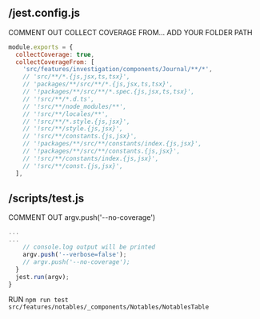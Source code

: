 ## /jest.config.js

COMMENT OUT COLLECT COVERAGE FROM...
ADD YOUR FOLDER PATH

```js
module.exports = {
  collectCoverage: true,
  collectCoverageFrom: [
    'src/features/investigation/components/Journal/**/*',
    // 'src/**/*.{js,jsx,ts,tsx}',
    // 'packages/**/src/**/*.{js,jsx,ts,tsx}',
    // '!packages/**/src/**/*.spec.{js,jsx,ts,tsx}',
    // '!src/**/*.d.ts',
    // '!src/**/node_modules/**',
    // '!src/**/locales/**',
    // '!src/**/*.style.{js,jsx}',
    // '!src/**/style.{js,jsx}',
    // '!src/**/constants.{js,jsx}',
    // '!packages/**/src/**/constants/index.{js,jsx}',
    // '!packages/**/src/**/constants.{js,jsx}',
    // '!src/**/constants/index.{js,jsx}',
    // '!src/**/const.{js,jsx}',
  ],
```

## /scripts/test.js

COMMENT OUT argv.push('--no-coverage')

```js
...
...
    // console.log output will be printed
    argv.push('--verbose=false');
    // argv.push('--no-coverage');
  }
  jest.run(argv);
}
```

RUN `npm run test src/features/notables/_components/Notables/NotablesTable`

